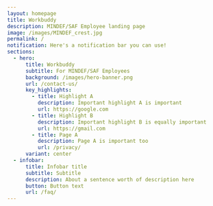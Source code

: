 ```yaml
---
layout: homepage
title: Workbuddy
description: MINDEF/SAF Employee landing page
image: /images/MINDEF_crest.jpg
permalink: /
notification: Here's a notification bar you can use!
sections:
  - hero:
      title: Workbuddy
      subtitle: For MINDEF/SAF Employees
      background: /images/hero-banner.png
      url: /contact-us/
      key_highlights:
        - title: Highlight A
          description: Important highlight A is important
          url: https://google.com
        - title: Highlight B
          description: Important highlight B is equally important
          url: https://gmail.com
        - title: Page A
          description: Page A is important too
          url: /privacy/
      variant: center
  - infobar:
      title: Infobar title
      subtitle: Subtitle
      description: About a sentence worth of description here
      button: Button text
      url: /faq/
---
```

